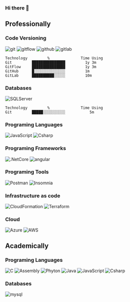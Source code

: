### Hi there 👋

<h2>Professionally</h2>
<h3>Code Versioning</h3>
<p>
  <img alt="git" src="https://img.shields.io/badge/-Git-F05032?style=flat-square&logo=git&logoColor=white" />
  <img alt="gitflow" src="https://img.shields.io/badge/-Gitflow-F05032?style=flat-square&logo=git&logoColor=white" />
  <img alt="github" src="https://img.shields.io/badge/-Github-000000?style=flat-square&logo=github&logoColor=white" />
  <img alt="gitlab" src="https://img.shields.io/badge/-Gitlab-F8F8FF?style=flat-square&logo=gitlab&logoColor=white" />
</p>
<!--START_SECTION:waka-->

```text
Technology         %              Time Using
Git         ███████████████         1y 3m 
GitFlow     ███████████████         1y 3m
GitHub      █░░░░░░░░░░░░░░         1m  
GitLab      ██████████░░░░░         10m          
```

<!--END_SECTION:waka-->

<h3>Databases</h3>
<p>
  <img alt="SQLServer" src="https://img.shields.io/badge/-Microsoft SQL Server-CC2927?style=flat-square&logo=microsoft%20sql%20server&logoColor=white" />
</p>
<!--START_SECTION:waka-->

```text
Technology         %              Time Using
Git         █████░░░░░░░░░░           5m          
```

<!--END_SECTION:waka-->

<h3>Programing Languages</h3>
<p>
  <img alt="JavaScript" src="https://img.shields.io/badge/-JavaScript-FFFF00?style=flat-square&logo=JavaScript&logoColor=black" />
  <img alt="Csharp" src="https://img.shields.io/badge/-Csharp-8B008B?style=flat-square&logo=Csharp&logoColor=white" />
</p>

<h3>Programing Frameworks</h3>
<p>
  <img alt=".NetCore" src="https://img.shields.io/badge/-.NetCore-8B008B?style=flat-square&logo=.Net&logoColor=white" />
  <img alt="angular" src="https://img.shields.io/badge/-Angular-DD0031?style=flat-square&logo=angular&logoColor=white" />
</p>

<h3>Programing Tools</h3>
<p>
  <img alt="Postman" src="https://img.shields.io/badge/-Postman-FF4500?style=flat-square&logo=postman&logoColor=white" />
  <img alt="Insomnia" src="https://img.shields.io/badge/-Insomnia-5849BE?style=flat-square&logo=insomnia&logoColor=white" />
</p>

<h3>Infrastructure as code</h3>
<p>
  <img alt="CloudFormation" src="https://img.shields.io/badge/-CloudFormation-FF4500?style=flat-square&logo=cloudformation&logoColor=white" />
  <img alt="Terraform" src="https://img.shields.io/badge/-terraform-%235835CC.svg?style=flat-square&logo=terraform&logoColor=white" />
</p>

<h3>Cloud</h3>
<p>
  <img alt="Azure" src="https://img.shields.io/badge/azure-%230072C6.svg?style=flat-square&logo=microsoftazure&logoColor=white" />
  <img alt="AWS" src="https://img.shields.io/badge/AWS-%23FF9900.svg?style=flat-square&logo=amazon-aws&logoColor=white" />
</p>

<h2>Academically</h2>
<h3>Programing Languages</h3>
<p>
  <img alt="C" src="https://img.shields.io/badge/-C-0000FF?style=flat-square&logo=c%2B%2B&logoColor=white" />
  <img alt="Assembly" src="https://img.shields.io/badge/-Assembly-F8F8FF?style=flat-square&logo=assembly&logoColor=black" />
  <img alt="Phyton" src="https://img.shields.io/badge/-python-3670A0?style=flat-square&logo=python&logoColor=ffdd54"/>
  <img alt="Java" src="https://img.shields.io/badge/-Java-FF8C00?style=flat-square&logo=java&logoColor=black" />
  <img alt="JavaScript" src="https://img.shields.io/badge/-JavaScript-FFFF00?style=flat-square&logo=JavaScript&logoColor=black" />
  <img alt="Csharp" src="https://img.shields.io/badge/-Csharp-8B008B?style=flat-square&logo=Csharp&logoColor=white" />
</p>

<h3>Databases</h3>
<p>
  <img alt="mysql" src="https://img.shields.io/badge/-mySQL-F8F8FF?style=flat-square&logo=mysql&logoColor=blue" />
</p>
<!--
**LeonardoBSantos/LeonardoBSantos** is a ✨ _special_ ✨ repository because its `README.md` (this file) appears on your GitHub profile.

Here are some ideas to get you started:

- 🔭 I’m currently working on ...
- 🌱 I’m currently learning ...
- 👯 I’m looking to collaborate on ...
- 🤔 I’m looking for help with ...
- 💬 Ask me about ...
- 📫 How to reach me: ...
- 😄 Pronouns: ...
- ⚡ Fun fact: ...
-->

